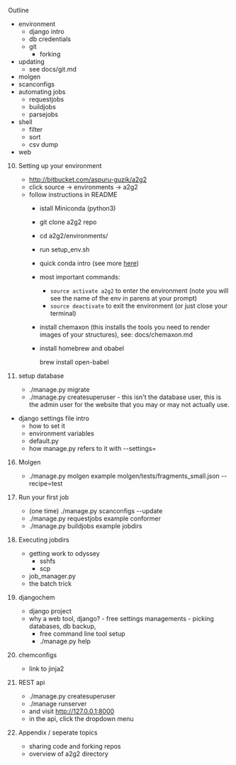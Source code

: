 Outline

  - environment
    - django intro
    - db credentials
    - git
      - forking
  - updating
    - see docs/git.md
  - molgen
  - scanconfigs
  - automating jobs
    - requestjobs
    - buildjobs
    - parsejobs
  - shell
    - filter
    - sort
    - csv dump
  - web

10. Setting up your environment
    - http://bitbucket.com/aspuru-guzik/a2g2
    - click source -> environments -> a2g2
    - follow instructions in README
      - istall Miniconda (python3)
      - git clone a2g2 repo
      - cd a2g2/environments/
      - run setup_env.sh
      - quick conda intro (see more [here](http://conda.pydata.org/docs/intro.html))
      - most important commands:
        - `source activate a2g2` to enter the environment (note you will see the name of the env in parens at your prompt)
        - `source deactivate` to exit the environment (or just close your terminal)
      - install chemaxon (this installs the tools you need to render images of your structures), see: docs/chemaxon.md
      - install homebrew and obabel

        brew install open-babel

15. setup database


    - ./manage.py migrate
    - ./manage.py createsuperuser  - this isn't the database user, this is the admin user for the website that you may or may not actually use.

   - django settings file intro
     - how to set it
     - environment variables
     - default.py
     - how manage.py refers to it with --settings=

16. Molgen
    - ./manage.py molgen example molgen/tests/fragments_small.json --recipe=test

28. Run your first job
    - (one time) ./manage.py scanconfigs --update
    - ./manage.py requestjobs example conformer
    - ./manage.py buildjobs example jobdirs

30. Executing jobdirs
    - getting work to odyssey
      - sshfs
      - scp
    - job_manager.py
    - the batch trick

50. djangochem
    - django project
    - why a web tool, django?
      	  - free settings managements - picking databases, db backup,
	  - free command line tool setup
	  - ./manage.py help

60. chemconfigs
    - link to jinja2


65. REST api
    - ./manage.py createsuperuser
    - ./manage runserver
    - and visit http://127.0.0.1:8000
    - in the api, click the dropdown menu

70. Appendix / seperate topics
    - sharing code and forking repos
    - overview of a2g2 directory

